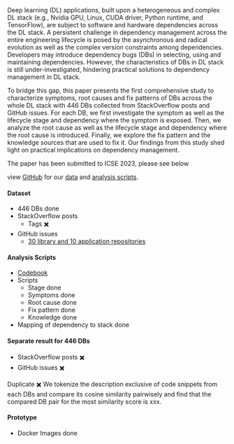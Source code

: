 Deep learning (DL) applications, built upon a heterogeneous and complex DL stack (e.g., Nvidia GPU, Linux, CUDA driver, Python runtime, and TensorFlow), are subject to software and hardware dependencies across the DL stack. A persistent challenge in dependency management across the entire engineering lifecycle is posed by the asynchronous and radical evolution as well as the complex version constraints among dependencies. Developers may introduce dependency bugs (DBs) in selecting, using and maintaining dependencies. However, the characteristics of DBs in DL stack is still under-investigated, hindering practical solutions to dependency management in DL stack.

To bridge this gap, this paper presents the first comprehensive study to characterize symptoms, root causes and fix patterns of DBs across the whole DL stack with 446 DBs collected from StackOverflow posts and GitHub issues. For each DB, we first investigate the symptom as well as the lifecycle stage and dependency where the symptom is exposed. Then, we analyze the root cause as well as the lifecycle stage and dependency where the root cause is introduced. Finally, we explore the fix pattern and the knowledge sources that are used to fix it. Our findings from this study shed light on practical implications on dependency management.

The paper has been submitted to ICSE 2023, please see below 

view [GitHub](https://github.com/dl-dep/dl-dep.github.io) for our [data](dataset.xls) and [analysis scripts](scripts.zip).

#### Dataset

* 446 DBs done
* StackOverflow posts
  * Tags ✖️
* GitHub issues
  * [30 library and 10 application repositories](github_repos.json)

#### Analysis Scripts

* [Codebook](code_book.xlsx)
* Scripts 
  * Stage done
  * Symptoms done
  * Root cause done
  * Fix pattern done
  * Knowledge done
* Mapping of dependency to stack  done

#### Separate result for 446 DBs

* StackOverflow posts  ✖️
* GitHub issues  ✖️

Duplicate ✖️ We tokenize the description exclusive of code snippets from each DBs and compare its cosine similarity pairwisely and find that the compared DB pair for the most similarity score is xxx. 

#### Prototype

* Docker Images done



